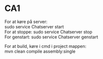 # CA1

For at køre på server:<br>
sudo service Chatserver start
<br>
For at stoppe:
sudo service Chatserver stop
<br>
For genstart:
sudo service Chatserver genstart
<br>

For at build, køre i cmd i project mappen: <br>
mvn clean compile assembly:single

